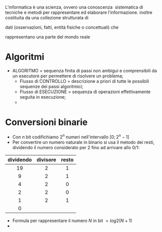 
L’informatica è una scienza, ovvero una conoscenza  sistematica di tecniche e metodi per rappresentare ed elaborare l’informazione.   inoltre costituita da una collezione strutturata di 

dati (osservazioni, fatti, entità fisiche o concettuali) che 

rappresentano una parte del mondo reale
# Algoritmi

- ALGORITMO = sequenza finita di passi non ambigui e comprensibili da un esecutore per permettere di risolvere un problema;
	- Flusso di CONTROLLO = descrizione a priori di tutte le possibili sequenze dei passi algoritmici;
	- Flusso di ESECUZIONE = sequenza di operazioni effettivamente seguita in esecuzione;
	-
# Conversioni binarie

- Con *n* bit codifichiamo $2^n$ numeri nell'intervallo $[0; 2^n - 1]$
- Per convertire un numero naturale in binario si usa il metodo dei resti, dividendo il numero considerato per 2 fino ad arrivare allo 0/1: 

| dividendo | divisore | resto |
| :-------: | :------: | :---: |
|    19     |    2     |   1   |
|     9     |    2     |   1   |
|     4     |    2     |   0   |
|     2     |    2     |   0   |
|     1     |    2     |   1   |
|     0     |          |       |

- Formula per rappresentare il numero *N* in bit $=log2(N+1)$
- 